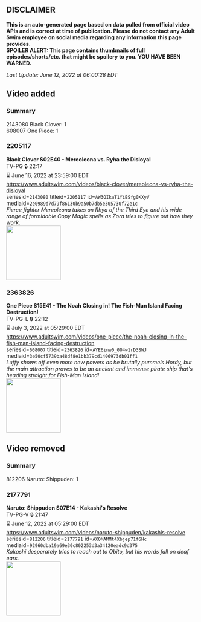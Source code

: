 ## DISCLAIMER
**This is an auto-generated page based on data pulled from official video APIs and is correct at time of publication. Please do not contact any Adult Swim employee on social media regarding any information this page provides.**  
**SPOILER ALERT: This page contains thumbnails of full episodes/shorts/etc. that might be spoilery to you. YOU HAVE BEEN WARNED.**  

_Last Update: June 12, 2022 at 06:00:28 EDT_
## Video added
### Summary
2143080 Black Clover: 1  
608007 One Piece: 1  
### 2205117
**Black Clover S02E40 - Mereoleona vs. Ryha the Disloyal**  
TV-PG 🔒 22:17  
⌛ June 16, 2022 at 23:59:00 EDT  
https://www.adultswim.com/videos/black-clover/mereoleona-vs-ryha-the-disloyal  
seriesid=`2143080` titleid=`2205117` id=`AW3QIkaT1YiBSfg0KXyV` mediaid=`2e0989d7d79f86130b9a50b7db5e305730f72e1c`  
_Fierce fighter Mereoleona takes on Rhya of the Third Eye and his wide range of formidable Copy Magic spells as Zora tries to figure out how they work._  
<a href="https://media.cdn.adultswim.com/uploads/20191016/thumbnails/2_191016102228-blackclover_091.jpg"><img src="https://media.cdn.adultswim.com/uploads/20191016/thumbnails/2_191016102228-blackclover_091.jpg" height="144px" /></a>
### 2363826
**One Piece S15E41 - The Noah Closing in! The Fish-Man Island Facing Destruction!**  
TV-PG-L 🔒 22:12  
⌛ July 3, 2022 at 05:29:00 EDT  
https://www.adultswim.com/videos/one-piece/the-noah-closing-in-the-fish-man-island-facing-destruction  
seriesid=`608007` titleid=`2363826` id=`AYE6inw0_0O4w1rD3SWJ` mediaid=`3e50cf5739ba48df8e1bb379cd1406973db01ff1`  
_Luffy shows off even more new powers as he brutally pummels Hordy, but the main attraction proves to be an ancient and immense pirate ship that's heading straight for Fish-Man Island!_  
<a href="https://media.cdn.adultswim.com/uploads/20220609/thumbnails/2_22691643110-OnePiece_558_TheNoahClosingInTheFishManIslandDestruction.jpg"><img src="https://media.cdn.adultswim.com/uploads/20220609/thumbnails/2_22691643110-OnePiece_558_TheNoahClosingInTheFishManIslandDestruction.jpg" height="144px" /></a>
## Video removed
### Summary
812206 Naruto: Shippuden: 1  
### 2177791
**Naruto: Shippuden S07E14 - Kakashi's Resolve**  
TV-PG-V 🔒 21:47  
⌛ June 12, 2022 at 05:29:00 EDT  
https://www.adultswim.com/videos/naruto-shippuden/kakashis-resolve  
seriesid=`812206` titleid=`2177791` id=`AX0MAMMt4Xbjep71f6Hc` mediaid=`92960dba19a69e30c802253d3a34120eadc9d375`  
_Kakashi desperately tries to reach out to Obito, but his words fall on deaf ears._  
<a href="https://media.cdn.adultswim.com/uploads/20211112/thumbnails/2_2111121014598-NarutoShippuden_362_KakashisResolve.png"><img src="https://media.cdn.adultswim.com/uploads/20211112/thumbnails/2_2111121014598-NarutoShippuden_362_KakashisResolve.png" height="144px" /></a>
